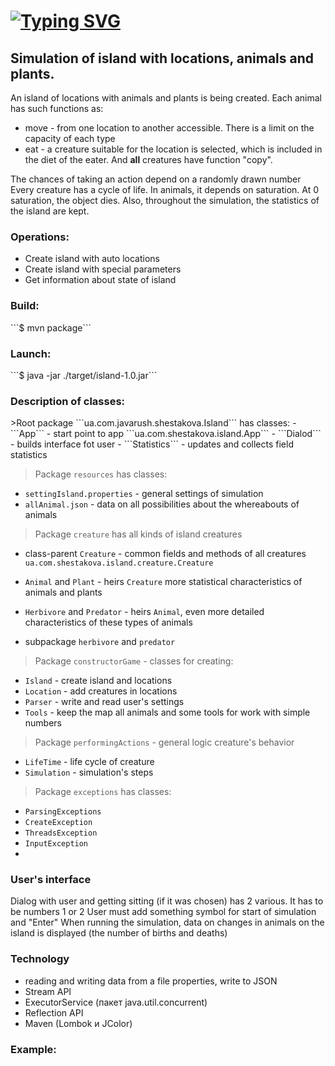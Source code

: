 # [![Typing SVG](https://readme-typing-svg.herokuapp.com?font=Fira+Code&size=27&pause=1000&width=435&lines=Island)](https://git.io/typing-svg)
<h2><a>Simulation of island with locations, animals and plants.</a></h2>

An island of locations with animals and plants is being created.
Each animal has such functions as:
- move - from one location to another accessible. There is a limit on the capacity of each type
- eat - a creature suitable for the location is selected, which is included in the diet of the eater.
And **all** creatures have function "copy".

The chances of taking an action depend on a randomly drawn number
Every creature has a cycle of life. In animals, it depends on saturation. At 0 saturation, the object dies.
Also, throughout the simulation, the statistics of the island are kept.

<h3><a>Operations:</a></h3>

* Create island with auto locations
* Create island with special parameters
* Get information about state of island

<h3><a>Build: </a></h3>
```$ mvn package```

<h3 ><a>Launch:</a></h3>
```$ java -jar ./target/island-1.0.jar```

<h3 ><a>Description of classes:</a></h3>
>Root package ```ua.com.javarush.shestakova.Island``` has classes:
- ```App``` - start point to app ```ua.com.shestakova.island.App```
- ```Dialod``` - builds interface fot user
- ```Statistics``` - updates and collects field statistics

>Package ```resources``` has classes:
- ```settingIsland.properties``` - general settings of simulation
- ```allAnimal.json``` - data on all possibilities about the whereabouts of animals

>Package ```creature``` has all kinds of island creatures
- class-parent ```Creature``` - common fields and methods of all creatures
```ua.com.shestakova.island.creature.Creature```
- ```Animal``` and ```Plant``` - heirs ```Creature``` more
  statistical characteristics of animals and plants
- ```Herbivore``` and ```Predator``` - heirs ```Animal```,
even more detailed characteristics of these types of animals

- subpackage ```herbivore``` and ```predator```

>Package ```constructorGame``` - classes for creating:
- ```Island``` - create island and locations
- ```Location``` - add creatures in locations
- ```Parser``` - write and read user's settings
- ```Tools``` - keep the map all animals and some tools for work with simple numbers

>Package ```performingActions``` - general logic creature's behavior
- ```LifeTime``` - life cycle of creature
- ```Simulation``` - simulation's steps
>Package ```exceptions``` has classes:
- ```ParsingExceptions```
- ```CreateException``` 
- ```ThreadsException``` 
- ```InputException``` 
- 
<h3><a>User's interface</a></h3>
  Dialog with user and getting sitting (if it was chosen) has 2 various.
  It has to be numbers 1 or 2
User must add something symbol for start of simulation and "Enter"
When running the simulation, data on changes in animals on the island is displayed (the number of births and deaths)

<h3><a>Technology</a></h3>

- reading and writing data from a file properties, write to JSON
- Stream API
- ExecutorService (пакет java.util.concurrent)
- Reflection API
- Maven (Lombok и JColor)

### Example:
